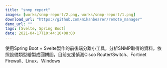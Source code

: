 ```yaml
---
title: "snmp report"
images: [works/snmp-report/2.png, works/snmp-report/1.png]
download_url: "https://github.com/mikanbearer/remote_manager"
demo_url: ""
tags: [Svelte, Spring Boot]
date: 2021-04-17T10:44:10+08:00
---
```

使用Spring Boot + Svelte製作的前後端分離小工具，分析SNMP取得的資料，依照設備類型繪製成圓餅圖，目前支援偵測Cisco Router/Switch、Fortinet Firewall、Linux、Windows